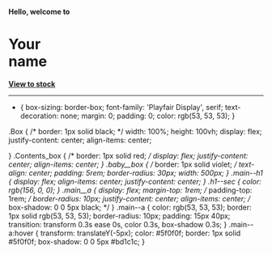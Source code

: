 <!DOCTYPE html>
<html lang="en">
<head>
    <meta charset="UTF-8">
    <meta http-equiv="X-UA-Compatible" content="IE=edge">
    <meta name="viewport" content="width=device-width, initial-scale=1.0">
    <title>Yourname</title>
    <link rel="stylesheet" href="style.css">
    <link rel="preconnect" href="https://fonts.googleapis.com">
    <link rel="preconnect" href="https://fonts.gstatic.com" crossorigin>
    <link href="https://fonts.googleapis.com/css2?family=Playfair+Display:wght@500&display=swap" rel="stylesheet">
</head>
<body>
    <div class="Box">
        <div class="Contents_box">
            <div class="baby__box">
                <b>
                    <p class="main--p">
                        Hello, welcome to
                    </p>
                    <h1 class="main--h1">
                        Your <section class="h1--sec">name</section>
                    </h1>
                    <div class="main__a">
                        <a class="main--a" href="index2.html">View to stock</a>
                    </div>
                </b>
            </div>
        </div>
    </div>
</body>
</html>









--------------------------------------------------------------------------------------------------









* {
    box-sizing: border-box;
    font-family: 'Playfair Display', serif;
    text-decoration: none;
    margin: 0;
    padding: 0;
    color: rgb(53, 53, 53);
}

.Box {
    /* border:  1px solid black; */
    width: 100%;
    height: 100vh;
    display: flex;
    justify-content: center;
    align-items: center;

}
.Contents_box {
    /* border: 1px solid red; */
    display: flex;
    justify-content: center;
    align-items: center;
}
.baby__box {
    /* border: 1px solid violet; */
    text-align: center;
    padding: 5rem;
    border-radius: 30px;
    width: 500px;
}   .main--h1 {
    display: flex;
    align-items: center; justify-content: center;
}   .h1--sec {
    color: rgb(156, 0, 0); 
}   .main__a {
    display: flex;
    margin-top: 1rem;
    /* padding-top: 1rem; */
    border-radius: 10px;
    justify-content: center;
    align-items: center;
    /* box-shadow: 0 0 5px black; */
}   .main--a {
    color: rgb(53, 53, 53);
    border: 1px solid rgb(53, 53, 53);
    border-radius: 10px;
    padding: 15px 40px;
    transition: transform 0.3s ease 0s, color 0.3s, box-shadow 0.3s;
}   .main--a:hover {
    transform: translateY(-5px);
    color: #5f0f0f;
    border: 1px solid #5f0f0f;
    box-shadow: 0 0 5px #bd1c1c;
}
